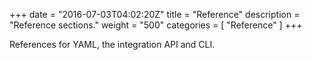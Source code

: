 +++
date = "2016-07-03T04:02:20Z"
title = "Reference"
description = "Reference sections."
weight = "500"
categories = [ "Reference" ]
+++

References for YAML, the integration API and CLI.
